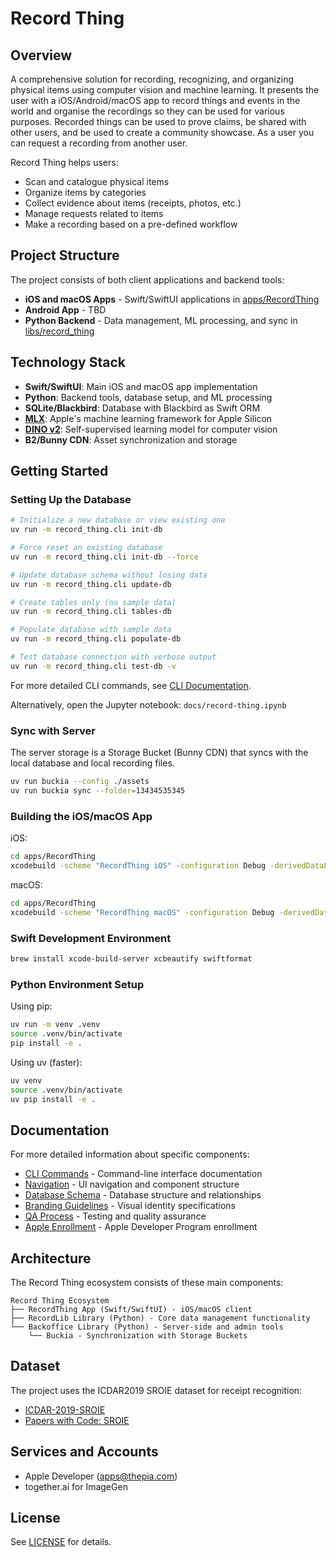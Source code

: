 # Record Thing

## Overview

A comprehensive solution for recording, recognizing, and organizing physical items using computer vision and machine learning. It presents the user with a iOS/Android/macOS app to record things and events in the world and organise the recordings so they can be used for various purposes.
Recorded things can be used to prove claims, be shared with other users, and be used to create a community showcase. As a user you can request a recording from another user.

Record Thing helps users:

- Scan and catalogue physical items
- Organize items by categories
- Collect evidence about items (receipts, photos, etc.)
- Manage requests related to items
- Make a recording based on a pre-defined workflow

## Project Structure

The project consists of both client applications and backend tools:

- **iOS and macOS Apps** - Swift/SwiftUI applications in [apps/RecordThing](apps/RecordThing)
- **Android App** - TBD
- **Python Backend** - Data management, ML processing, and sync in [libs/record_thing](libs/record_thing)

## Technology Stack

- **Swift/SwiftUI**: Main iOS and macOS app implementation
- **Python**: Backend tools, database setup, and ML processing
- **SQLite/Blackbird**: Database with Blackbird as Swift ORM
- **[MLX](https://github.com/ml-explore/mlx)**: Apple's machine learning framework for Apple Silicon
- **[DINO v2](https://huggingface.co/mlx-vision/vit_small_patch14_518.dinov2-mlxim)**: Self-supervised learning model for computer vision
- **B2/Bunny CDN**: Asset synchronization and storage

## Getting Started

### Setting Up the Database

```bash
# Initialize a new database or view existing one
uv run -m record_thing.cli init-db

# Force reset an existing database
uv run -m record_thing.cli init-db --force

# Update database schema without losing data
uv run -m record_thing.cli update-db

# Create tables only (no sample data)
uv run -m record_thing.cli tables-db

# Populate database with sample data
uv run -m record_thing.cli populate-db

# Test database connection with verbose output
uv run -m record_thing.cli test-db -v
```

For more detailed CLI commands, see [CLI Documentation](docs/CLI.md).

Alternatively, open the Jupyter notebook: `docs/record-thing.ipynb`

### Sync with Server

The server storage is a Storage Bucket (Bunny CDN) that syncs with the local database and local recording files.

```bash
uv run buckia --config ./assets
uv run buckia sync --folder=13434535345
```

### Building the iOS/macOS App

iOS:

```bash
cd apps/RecordThing
xcodebuild -scheme "RecordThing iOS" -configuration Debug -derivedDataPath ./DerivedData -destination "platform=iOS Simulator,name=iPhone 14 Pro"
```

macOS:

```bash
cd apps/RecordThing
xcodebuild -scheme "RecordThing macOS" -configuration Debug -derivedDataPath ./DerivedData
```

### Swift Development Environment

```bash
brew install xcode-build-server xcbeautify swiftformat
```

### Python Environment Setup

Using pip:

```bash
uv run -m venv .venv
source .venv/bin/activate
pip install -e .
```

Using uv (faster):

```bash
uv venv
source .venv/bin/activate
uv pip install -e .
```

## Documentation

For more detailed information about specific components:

- [CLI Commands](docs/CLI.md) - Command-line interface documentation
- [Navigation](docs/navigation.md) - UI navigation and component structure
- [Database Schema](docs/DATABASE.md) - Database structure and relationships
- [Branding Guidelines](docs/BRANDING.md) - Visual identity specifications
- [QA Process](docs/QA.md) - Testing and quality assurance
- [Apple Enrollment](docs/apple_enrollment.md) - Apple Developer Program enrollment

## Architecture

The Record Thing ecosystem consists of these main components:

```
Record Thing Ecosystem
├── RecordThing App (Swift/SwiftUI) - iOS/macOS client
├── RecordLib Library (Python) - Core data management functionality
└── Backoffice Library (Python) - Server-side and admin tools
    └── Buckia - Synchronization with Storage Buckets
```

## Dataset

The project uses the ICDAR2019 SROIE dataset for receipt recognition:

- [ICDAR-2019-SROIE](https://github.com/zzzDavid/ICDAR-2019-SROIE)
- [Papers with Code: SROIE](https://paperswithcode.com/dataset/sroie)

## Services and Accounts

- Apple Developer (apps@thepia.com)
- together.ai for ImageGen

## License

See [LICENSE](LICENSE) for details.
